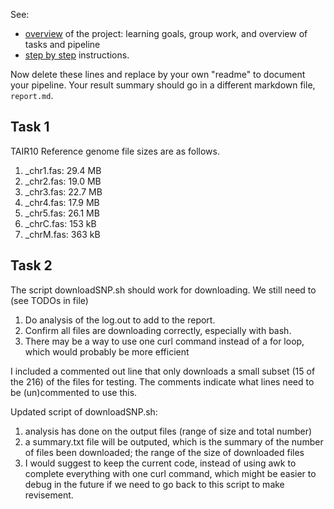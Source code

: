 See:
- [overview](overview.md) of the project: learning goals,
  group work, and overview of tasks and pipeline
- [step by step](stepsinstructions.md) instructions.

Now delete these lines and replace by your own "readme"
to document your pipeline.
Your result summary should go in a different markdown file,
`report.md`.

## Task 1
TAIR10 Reference genome file sizes are as follows.
1. _chr1.fas: 29.4 MB
2. _chr2.fas: 19.0 MB
3. _chr3.fas: 22.7 MB
4. _chr4.fas: 17.9 MB
5. _chr5.fas: 26.1 MB
6. _chrC.fas: 153 kB
7. _chrM.fas: 363 kB

## Task 2
The script downloadSNP.sh should work for downloading. We still need to (see TODOs in file)
1. Do analysis of the log.out to add to the report.
2. Confirm all files are downloading correctly, especially with bash.
3. There may be a way to use one curl command instead of a for loop, which would probably be more efficient

I included a commented out line that only downloads a small subset (15 of the 216) of the files for testing. The comments indicate what lines need to be (un)commented to use this.

Updated script of downloadSNP.sh:
1. analysis has done on the output files (range of size and total number)
2. a summary.txt file will be outputed, which is the summary of the number of files been downloaded; the range of the size of downloaded files
3. I would suggest to keep the current code, instead of using awk to complete everything with one curl command, which might be easier to debug in the future if we need to go back to this script to make revisement. 

